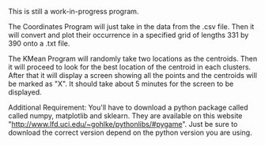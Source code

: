 This is still a work-in-progress program. 

The Coordinates Program will just take in the data from the .csv file. Then it will convert and plot their occurrence in a specified grid of lengths 331 by 390 onto a .txt file. 

The KMean Program will randomly take two locations as the centroids. Then it will proceed to look for the best location of the centroid in each clusters. After that it will display a screen showing all the points and the centroids will be marked as "X". It should take about 5 minutes for the screen to be displayed.

Additional Requirement:
You'll have to download a python package called called numpy, matplotlib and sklearn. They are available on this website "http://www.lfd.uci.edu/~gohlke/pythonlibs/#pygame". Just be sure to download the correct version depend on the python version you are using.
